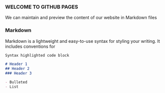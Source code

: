 ### WELCOME TO GITHUB PAGES

We can maintain and preview the content of our website in Markdown files 

### Markdown

Markdown is a lightweight and easy-to-use syntax for styling your writing. It includes conventions for 

```markdown
Syntax highlighted code block

# Header 1
## Header 2
### Header 3

- Bulleted 
- List